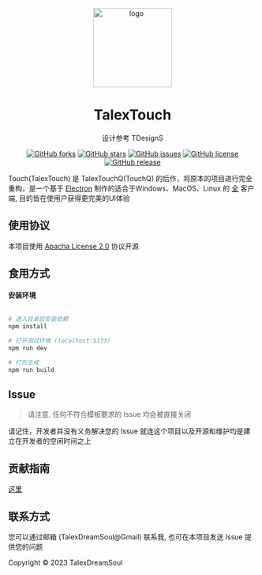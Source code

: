 

<div align="center">

  <img width="160" src="https://i.loli.net/2021/10/05/yP5d6Aw19jRNUc7.png" alt="logo">

  <h1>TalexTouch</h1>

设计参考 TDesignS

[![GitHub forks](https://img.shields.io/github/forks/TalexDreamSoul/touchq?style=flat-square)](https://github.com/TalexDreamSoul/touchq/network)
[![GitHub stars](https://img.shields.io/github/stars/TalexDreamSoul/touchq?style=flat-square)](https://github.com/TalexDreamSoul/touchq/stargazers)
[![GitHub issues](https://img.shields.io/github/issues/TalexDreamSoul/touchq?style=flat-square)](https://github.com/TalexDreamSoul/touchq/issues)
[![GitHub license](https://img.shields.io/github/license/TalexDreamSoul/touchq?style=flat-square)](https://github.com/TalexDreamSoul/touchq/blob/main/LICENSE)
[![GitHub release](https://img.shields.io/badge/release-2.0.0-Lite--beta-1b7cb9?style=flat-square)](https://github.com/TalexDreamSoul/touchq/releases)

</div>

Touch(TalexTouch) 是 TalexTouchQ(TouchQ) 的后作，将原本的项目进行完全重构，是一个基于 [Electron](https://www.electronjs.org/) 制作的适合于Windows、MacOS、Linux 的 [全](https://touch.talex.com/) 客户端, 目的皆在使用户获得更完美的UI体验

## 使用协议

本项目使用 [Apacha License 2.0](./LICENSE) 协议开源

## 食用方式

#### 安装环境

``` bash

# 进入目录后安装依赖
npm install

# 打开测试环境 (localhost:5173)
npm run dev

# 打包生成
npm run build

```

## Issue

> 请注意, 任何不符合模板要求的 Issue 均会被直接关闭

请记住，开发者并没有义务解决您的 Issue 就连这个项目以及开源和维护均是建立在开发者的空闲时间之上

## 贡献指南

[这里](.github/contribute/README.md)

## 联系方式

您可以通过邮箱 (TalexDreamSoul@Gmail) 联系我, 也可在本项目发送 Issue 提供您的问题

Copyright © 2023 TalexDreamSoul
